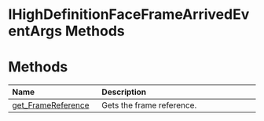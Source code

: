 IHighDefinitionFaceFrameArrivedEventArgs Methods  
================================================  

<span id="publicmethodsSection"></span>

Methods  
=======  

<table>
<colgroup>
<col width="30%" />
<col width="60%" />
</colgroup>
<thead>
<tr class="header">
<th align="left">Name</th>
<th align="left">Description</th>
</tr>
</thead>
<tbody>
<tr class="odd">
<td align="left"><a href="Methods/get_FrameReference_Method.md">get_FrameReference</a></td>
<td align="left">Gets the frame reference.</td>
</tr>
</tbody>
</table>



<!--Please do not edit the data in the comment block below.-->
<!--
TOCTitle : IHighDefinitionFaceFrameArrivedEventArgs Methods
RLTitle : IHighDefinitionFaceFrameArrivedEventArgs Methods
KeywordK : IHighDefinitionFaceFrameArrivedEventArgs interface, methods
KeywordA : Methods.T:Microsoft.Kinect.face.IHighDefinitionFaceFrameArrivedEventArgs
AssetID : Methods.T:Microsoft.Kinect.face.IHighDefinitionFaceFrameArrivedEventArgs
Locale : en-us
CommunityContent : 1
TargetOS : Windows
TopicType : kbSyntax
DocSet : K4Wv2
ProjType : K4Wv2Proj
Technology : Kinect for Windows
Product : Kinect for Windows SDK v2
productversion : 20
-->
